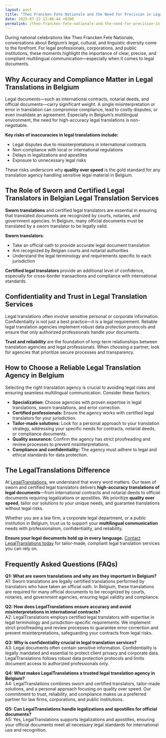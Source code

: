 ```yaml
---
layout: post
title: "Theo Francken Fete Nationale and the Need for Precision in Legal Translations"
date: 2025-07-22 13:06:44 +0200
permalink: /theo-francken-fete-nationale-and-the-need-for-precision-in-legal-translations/
---
```

During national celebrations like Theo Francken Fete Nationale, conversations about Belgium’s legal, cultural, and linguistic diversity come to the forefront. For legal professionals, corporations, and public institutions, these moments highlight the importance of clear, precise, and compliant multilingual communication—especially when it comes to legal documents.

## Why Accuracy and Compliance Matter in Legal Translations in Belgium

Legal documents—such as international contracts, notarial deeds, and official documents—carry significant weight. A single misinterpretation or error in translation can compromise compliance, lead to costly disputes, or even invalidate an agreement. Especially in Belgium’s multilingual environment, the need for high-accuracy legal translations is non-negotiable.

**Key risks of inaccuracies in legal translations include:**
- Legal disputes due to misinterpretations in international contracts
- Non-compliance with local or international regulations
- Delays in legalizations and apostilles
- Exposure to unnecessary legal risks

These risks underscore why **quality over speed** is the gold standard for any translation agency handling sensitive legal material in Belgium.

## The Role of Sworn and Certified Legal Translators in Belgian Legal Translation Services

**Sworn translations** and certified legal translators are essential in ensuring that translated documents are recognized by courts, notaries, and government agencies. In Belgium, many official documents must be translated by a sworn translator to be legally valid.

**Sworn translators**:
- Take an official oath to provide accurate legal document translation
- Are recognized by Belgian courts and notarial authorities
- Understand the legal terminology and requirements specific to each jurisdiction

**Certified legal translators** provide an additional level of confidence, especially for cross-border transactions and compliance with international standards.

## Confidentiality and Trust in Legal Translation Services

Legal translations often involve sensitive personal or corporate information. Confidentiality is not just a best practice—it is a legal requirement. Reliable legal translation agencies implement robust data protection protocols and ensure that only authorized professionals handle your documents.

**Trust and reliability** are the foundation of long-term relationships between translation agencies and legal professionals. When choosing a partner, look for agencies that prioritize secure processes and transparency.

## How to Choose a Reliable Legal Translation Agency in Belgium

Selecting the right translation agency is crucial to avoiding legal risks and ensuring seamless multilingual communication. Consider these factors:

- **Specialization:** Choose agencies with proven expertise in legal translations, sworn translations, and error correction.
- **Certified professionals:** Ensure the agency works with certified legal translators for your jurisdiction.
- **Tailor-made solutions:** Look for a personal approach to your translation strategy, addressing your specific needs for contracts, notarial deeds, or compliance documents.
- **Quality assurance:** Confirm the agency has strict proofreading and review processes to prevent misinterpretations.
- **Compliance and confidentiality:** The agency must adhere to legal and ethical standards for data protection.

## The LegalTranslations Difference

At [LegalTranslations](https://www.legaltranslations.be/), we understand that every word matters. Our team of sworn and certified legal translators delivers **high-accuracy translations of legal documents**—from international contracts and notarial deeds to official documents requiring legalizations or apostilles. We prioritize **quality over speed**, tailor our solutions to your unique needs, and guarantee translations without legal risks.

Whether you are a law firm, a corporate legal department, or a public institution in Belgium, trust us to support your **multilingual communication** needs with professionalism, confidentiality, and reliability.

**Ensure your legal documents hold up in every language.** [Contact LegalTranslations today](https://www.legaltranslations.be/) for tailor-made, compliant legal translation services you can rely on.

## Frequently Asked Questions (FAQs)

**Q1: What are sworn translations and why are they important in Belgium?**  
A1: Sworn translations are legally certified translations performed by translators who have taken an official oath. In Belgium, these translations are required for many official documents to be recognized by courts, notaries, and government agencies, ensuring legal validity and compliance.

**Q2: How does LegalTranslations ensure accuracy and avoid misinterpretations in international contracts?**  
A2: LegalTranslations employs certified legal translators with expertise in legal terminology and jurisdiction-specific requirements. We implement strict proofreading and review processes to guarantee error correction and prevent misinterpretations, safeguarding your contracts from legal risks.

**Q3: Why is confidentiality crucial in legal translation services?**  
A3: Legal documents often contain sensitive information. Confidentiality is legally mandated and essential to protect client privacy and corporate data. LegalTranslations follows robust data protection protocols and limits document access to authorized professionals only.

**Q4: What makes LegalTranslations a trusted legal translation agency in Belgium?**  
A4: LegalTranslations combines sworn and certified translators, tailor-made solutions, and a personal approach focusing on quality over speed. Our commitment to trust, reliability, and compliance makes us a preferred partner for law firms, corporations, and public institutions.

**Q5: Can LegalTranslations handle legalizations and apostilles for official documents?**  
A5: Yes, LegalTranslations supports legalizations and apostilles, ensuring your official documents meet all necessary legal standards for international use and recognition.

<script type="application/ld+json">
{
  "@context": "https://schema.org",
  "@type": "BlogPosting",
  "headline": "Theo Francken Fete Nationale and the Need for Precision in Legal Translations",
  "description": "Explore the importance of precise and certified legal translations in Belgium, focusing on sworn translations, multilingual communication, and avoiding legal risks in international contracts and official documents.",
  "author": {
    "@type": "Person",
    "name": "Legal Translations"
  },
  "publisher": {
    "@type": "Person",
    "name": "Legal Translations"
  },
  "mainEntityOfPage": {
    "@type": "WebPage",
    "@id": "https://www.legaltranslations.be/blog/theo-francken-fete-nationale-legal-translations"
  },
  "datePublished": "2024-06-01",
  "dateModified": "2024-06-01",
  "keywords": "Sworn translations, Legal translations, Multilingual communication, International contracts, Notarial deeds, Official documents, Legalizations & apostilles, Proofreading and review, Translation strategy, Translation agency, Quality over speed, Tailor-made solutions, Trust & reliability, Translations without legal risks, Error correction, Misinterpretations in international contracts, legal translation services, certified legal translators, accurate legal document translation",
  "inLanguage": "en",
  "url": "https://www.legaltranslations.be/blog/theo-francken-fete-nationale-legal-translations"
}
</script>

<script type="application/ld+json">
{
  "@context": "https://schema.org",
  "@type": "FAQPage",
  "mainEntity": [
    {
      "@type": "Question",
      "name": "What are sworn translations and why are they important in Belgium?",
      "acceptedAnswer": {
        "@type": "Answer",
        "text": "Sworn translations are legally certified translations performed by translators who have taken an official oath. In Belgium, these translations are required for many official documents to be recognized by courts, notaries, and government agencies, ensuring legal validity and compliance."
      }
    },
    {
      "@type": "Question",
      "name": "How does LegalTranslations ensure accuracy and avoid misinterpretations in international contracts?",
      "acceptedAnswer": {
        "@type": "Answer",
        "text": "LegalTranslations employs certified legal translators with expertise in legal terminology and jurisdiction-specific requirements. We implement strict proofreading and review processes to guarantee error correction and prevent misinterpretations, safeguarding your contracts from legal risks."
      }
    },
    {
      "@type": "Question",
      "name": "Why is confidentiality crucial in legal translation services?",
      "acceptedAnswer": {
        "@type": "Answer",
        "text": "Legal documents often contain sensitive information. Confidentiality is legally mandated and essential to protect client privacy and corporate data. LegalTranslations follows robust data protection protocols and limits document access to authorized professionals only."
      }
    },
    {
      "@type": "Question",
      "name": "What makes LegalTranslations a trusted legal translation agency in Belgium?",
      "acceptedAnswer": {
        "@type": "Answer",
        "text": "LegalTranslations combines sworn and certified translators, tailor-made solutions, and a personal approach focusing on quality over speed. Our commitment to trust, reliability, and compliance makes us a preferred partner for law firms, corporations, and public institutions."
      }
    },
    {
      "@type": "Question",
      "name": "Can LegalTranslations handle legalizations and apostilles for official documents?",
      "acceptedAnswer": {
        "@type": "Answer",
        "text": "Yes, LegalTranslations supports legalizations and apostilles, ensuring your official documents meet all necessary legal standards for international use and recognition."
      }
    }
  ]
}
</script>